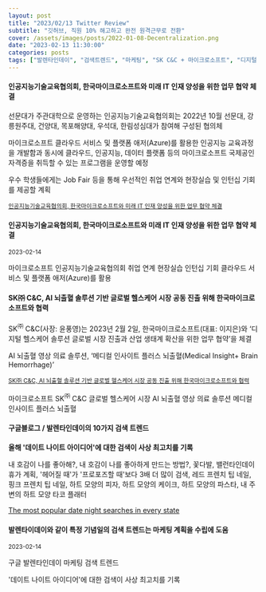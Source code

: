 ```yaml
---
layout: post
title: "2023/02/13 Twitter Review"
subtitle: "깃허브, 직원 10% 해고하고 완전 원격근무로 전환"
cover: /assets/images/posts/2022-01-08-Decentralization.png
date: "2023-02-13 11:30:00"
categories: posts
tags: ["발렌타인데이", "검색트렌드", "마케팅", "SK C&C + 마이크로소프트", "디지털 헬스케어 솔루션"]
---
```


<div class="row mb-3">
    <div class="col-xl-5 col-lg-12">
        <div class="card">
            <div class="card-body">
                <h4 class="card-title">
                    인공지능기술교육협의회, 한국마이크로소프트와 미래 IT 인재 양성을 위한 업무 협약 체결
                </h4>
                <p class="card-text">
                    선문대가 주관대학으로 운영하는 인공지능기술교육협의회는 2022년 10월 선문대, 강릉원주대, 건양대, 목포해양대, 우석대, 한림성심대가 참여해 구성된 협의체
                </p>
                <p class="card-text">
                    마이크로소프트 클라우드 서비스 및 플랫폼 애저(Azure)를 활용한 인공지능 교육과정을 개발함과 동시에 클라우드, 인공지능, 데이터 플랫폼 등의 마이크로소프트 국제공인자격증을 취득할 수 있는 프로그램을 운영할 예정
                </p>
                <p class="card-text">
                    우수 학생들에게는 Job Fair 등을 통해 우선적인 취업 연계와 현장실습 및 인턴십 기회를 제공할 계획
                </p>
                <p class="card-text">
                    <small><a class="card-link" href="https://news.microsoft.com/ko-kr/2023/02/02/ai-skilling/">인공지능기술교육협의회, 한국마이크로소프트와 미래 IT 인재 양성을 위한 업무 협약 체결</a></small>
                </p>
            </div>
        </div>
    </div>
    <div class="col-xl-7 col-lg-12">
        <h4 class="mb-3">
            인공지능기술교육협의회, 한국마이크로소프트와 미래 IT 인재 양성을 위한 업무 협약 체결
        </h4>
        <p class="mb-3">
            <small>2023-02-14</small>
        </p>
        <p class="mb-3">
            <span class="badge badge-outline-secondary">마이크로소프트</span>
            <span class="badge badge-outline-secondary">인공지능기술교육협의회</span>
            <span class="badge badge-outline-secondary">취업 연계</span>
            <span class="badge badge-outline-secondary">현장실습</span>
            <span class="badge badge-outline-secondary">인턴십 기회</span>
            <span class="badge badge-outline-secondary">클라우드 서비스 및 플랫폼 애저(Azure)를 활용</span>
        </p>
    </div>
</div>

<div class="row mb-3">
    <div class="col-xl-5 col-lg-12">
        <div class="card">
            <div class="card-body">
                <h4 class="card-title">SK㈜ C&C, AI 뇌출혈 솔루션 기반 글로벌 헬스케어 시장 공동 진출 위해 한국마이크로소프트와 협력</h4>
                <p class="card-text">
                    SK<sup>㈜</sup> C&C(사장: 윤풍영)는 2023년 2월 2일, 한국마이크로소프트(대표: 이지은)와 ‘디지털 헬스케어 솔루션 글로벌 시장 진출과 산업 생태계 확산을 위한 업무 협약’을 체결
                </p>
                <p class="card-text">
                    AI 뇌출혈 영상 의료 솔루션, ‘메디컬 인사이트 플러스 뇌출혈(Medical Insight+ Brain Hemorrhage)’
                </p>
                <p class="card-text">
                    <small><a class="card-link" href="https://news.microsoft.com/ko-kr/2023/02/02/skcc-ai/">SK㈜ C&C, AI 뇌출혈 솔루션 기반 글로벌 헬스케어 시장 공동 진출 위해 한국마이크로소프트와 협력</a></small>
                </p>
            </div>
        </div>
    </div>
    <div class="col-xl-7 col-lg-12">
        <p class="mb-3">
            <span class="badge badge-outline-secondary">마이크로소프트</span>
            <span class="badge badge-outline-secondary">SK<sup>㈜</sup> C&C</span>
            <span class="badge badge-outline-secondary">글로벌 헬스케어 시장</span>
            <span class="badge badge-outline-secondary">AI 뇌출혈 영상 의료 솔루션</span>
            <span class="badge badge-outline-secondary">메디컬 인사이트 플러스 뇌출혈</span>
        </p>
    </div>
</div>

<div class="row mb-3">
    <div class="col-xl-5 col-lg-12">
        <div class="card">
            <div class="card-body">
                <h4 class="card-title">구글블로그 / 발렌타인데이의 10가지 검색 트렌드</h4>
                <p class="card-text">
                    <b>올해 '데이트 나이트 아이디어'에 대한 검색이 사상 최고치를 기록</b>
                </p>
                <p class="card-text">
                    내 호감이 나를 좋아해?, 내 호감이 나를 좋아하게 만드는 방법?, 꽃다발, 밸런타인데이 휴가 계획, '헤어질 때'가 '프로포즈할 때'보다 3배 더 많이 검색, 레드 프렌치 팁 네일, 핑크 프렌치 팁 네일, 하트 모양의 피자, 하트 모양의 케이크, 하트 모양의 파스타, 내 주변의 하트 모양 타코 플래터
                </p>
                <a class="card-link" href="https://blog.google/products/search/valentines-day-google-search-trends/">The most popular date night searches in every state</a>
            </div>
        </div>
    </div>
    <div class="col-xl-7 col-lg-12 px-3">
        <h4 class="mb-3">
            발렌타이데이와 같이 특정 기념일의 검색 트렌드는 마케팅 계획을 수립에 도움
        </h4>
        <p class="mb-3">
            <small>2023-02-14</small>
        </p>
        <p class="mb-3">
            <span class="badge badge-outline-secondary">구글</span>
            <span class="badge badge-outline-secondary">발렌타인데이</span>
            <span class="badge badge-outline-secondary">마케팅</span>
            <span class="badge badge-outline-secondary">검색</span>
            <span class="badge badge-outline-secondary">트렌드</span>
        </p>
        <p class="mb-3">
            '데이트 나이트 아이디어'에 대한 검색이 사상 최고치를 기록
        </p>
    </div>
</div>
